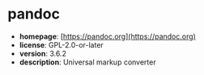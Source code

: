 # pandoc

- **homepage**: [https://pandoc.org](https://pandoc.org)
- **license**: GPL-2.0-or-later
- **version**: 3.6.2
- **description**: Universal markup converter

